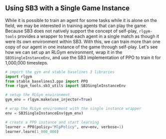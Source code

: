 ## Using SB3 with a Single Game Instance

While it is possible to train an agent for some tasks while it is alone on the field, we may be interested in training agents that can play the game. Because SB3 does not natively support the concept of self-play, `rlgym-tools` provides a wrapper  to treat each agent in a single match as though it were its own environment within SB3. With this, we can train more than one copy of our agent in one instance of the game through self-play. Let's see how we can set up an RLGym environment, wrap it in the `SB3SingleInstanceEnv`,  and use the SB3 implementation of PPO to train it for 1,000,000 timesteps.

```python
# import the gym and stable baselines 3 libraries
import rlgym
from stable_baselines3.ppo import PPO
from rlgym_tools.sb3_utils import SB3SingleInstanceEnv

# setup the RLGym environment
gym_env = rlgym.make(use_injector=True)

# wrap the RLGym environment with the single instance wrapper
env = SB3SingleInstanceEnv(gym_env)

# create a PPO instance and start learning
learner = PPO(policy="MlpPolicy", env=env, verbose=1)
learner.learn(1_000_000)
```